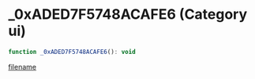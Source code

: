 # _0xADED7F5748ACAFE6 (Category ui)

```js
function _0xADED7F5748ACAFE6(): void
```

[filename](_0xADED7F5748ACAFE6_m.md ':include')